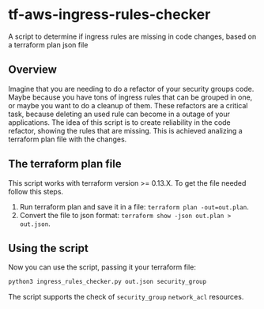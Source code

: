 # tf-aws-ingress-rules-checker
A script to determine if ingress rules are missing in code changes, based on a terraform plan json file

## Overview

Imagine that you are needing to do a refactor of your security groups code. Maybe because you have tons of ingress rules that can be grouped in one, or maybe you want to do a cleanup of them. These refactors are a critical task, because deleting an used rule can become in a outage of your applications. 
The idea of this script is to create reliability in the code refactor, showing the rules that are missing. This is achieved analizing a terraform plan file with the changes.

## The terraform plan file

This script works with terraform version >= 0.13.X.
To get the file needed follow this steps.

1. Run terraform plan and save it in a file: `terraform plan -out=out.plan`.
2. Convert the file to json format: `terraform show -json out.plan > out.json`.

## Using the script

Now you can use the script, passing it your terraform file:

```sh
python3 ingress_rules_checker.py out.json security_group
```

The script supports the check of `security_group` `network_acl` resources.